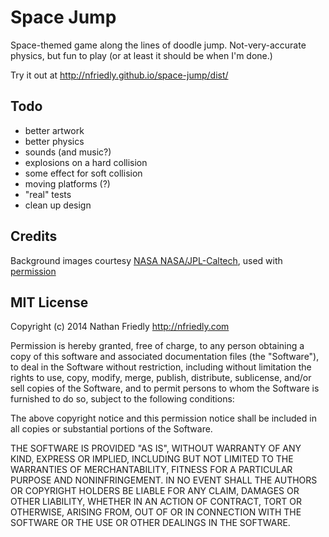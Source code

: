 Space Jump
==========

Space-themed game along the lines of doodle jump. 
Not-very-accurate physics, but fun to play (or at least it should be when I'm done.)

Try it out at http://nfriedly.github.io/space-jump/dist/

Todo
----
* better artwork
* better physics
* sounds (and music?)
* explosions on a hard collision
* some effect for soft collision
* moving platforms (?)
* "real" tests
* clean up design


Credits
-------

Background images courtesy [NASA NASA/JPL-Caltech](http://www.jpl.nasa.gov/spaceimages/), used with [permission](http://www.jpl.nasa.gov/imagepolicy/)



MIT License
-----------

Copyright (c) 2014 Nathan Friedly <http://nfriedly.com>

Permission is hereby granted, free of charge, to any person obtaining a copy
of this software and associated documentation files (the "Software"), to deal
in the Software without restriction, including without limitation the rights
to use, copy, modify, merge, publish, distribute, sublicense, and/or sell
copies of the Software, and to permit persons to whom the Software is
furnished to do so, subject to the following conditions:

The above copyright notice and this permission notice shall be included in all
copies or substantial portions of the Software.

THE SOFTWARE IS PROVIDED "AS IS", WITHOUT WARRANTY OF ANY KIND, EXPRESS OR
IMPLIED, INCLUDING BUT NOT LIMITED TO THE WARRANTIES OF MERCHANTABILITY,
FITNESS FOR A PARTICULAR PURPOSE AND NONINFRINGEMENT. IN NO EVENT SHALL THE
AUTHORS OR COPYRIGHT HOLDERS BE LIABLE FOR ANY CLAIM, DAMAGES OR OTHER
LIABILITY, WHETHER IN AN ACTION OF CONTRACT, TORT OR OTHERWISE, ARISING FROM,
OUT OF OR IN CONNECTION WITH THE SOFTWARE OR THE USE OR OTHER DEALINGS IN THE
SOFTWARE.
